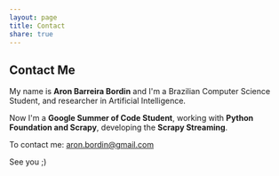 ```yaml
---
layout: page
title: Contact
share: true
---
```


## Contact Me

My name is **Aron Barreira Bordin** and I'm a Brazilian Computer Science Student, and researcher in Artificial Intelligence.

Now I'm a **Google Summer of Code Student**, working with **Python Foundation and Scrapy**, developing the **Scrapy Streaming**.

To contact me: aron.bordin@gmail.com

See you ;)
